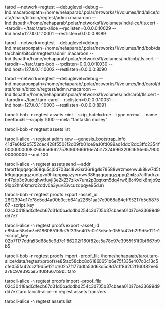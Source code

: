 tarod --network=regtest --debuglevel=debug --lnd.macaroonpath=/home/nehaparab/.polar/networks/1/volumes/lnd/alice/data/chain/bitcoin/regtest/admin.macaroon --lnd.tlspath=/home/nehaparab/.polar/networks/1/volumes/lnd/alice/tls.cert --tarodir=~/taro/.taro-alice --rpclisten=0.0.0.0:10029 --lnd.host=127.0.0.1:10001 --restlisten=0.0.0.0:8089

tarod --network=regtest --debuglevel=debug --lnd.macaroonpath=/home/nehaparab/.polar/networks/1/volumes/lnd/bob/data/chain/bitcoin/regtest/admin.macaroon --lnd.tlspath=/home/nehaparab/.polar/networks/1/volumes/lnd/bob/tls.cert --tarodir=~/taro/.taro-bob --rpclisten=0.0.0.0:10030 --lnd.host=127.0.0.1:10002 --restlisten=0.0.0.0:8090

tarod --network=regtest --debuglevel=debug --lnd.macaroonpath=/home/nehaparab/.polar/networks/1/volumes/lnd/carol/data/chain/bitcoin/regtest/admin.macaroon --lnd.tlspath=/home/nehaparab/.polar/networks/1/volumes/lnd/carol/tls.cert --tarodir=~/taro/.taro-carol --rpclisten=0.0.0.0:10031 --lnd.host=127.0.0.1:10003 --restlisten=0.0.0.0:8091


tarocli-bob -n regtest assets mint --skip_batch=true --type normal --name beefbux6 --supply 1000 --meta "fantastic money"

tarocli-bob -n regtest assets list


tarocli-alice -n regtest addrs new --genesis_bootstrap_info 41d7e6fd2b5752cec428f5508f2d09fb01ce9a30fd099ad1ddc12dc3ffc2354f000000000862656566627578360f66616e746173746963206d6f6e65790000000000 --amt 100

tarocli-alice -n regtest assets send --addr tarort1qqqsqq368qu5cj0d703ucl8w3sr36r8gsls78588wrzmsehwuk8kw7d5tk6qqqqqqqzxuetgvy9hkgnpygazyernwv386qqqqqqqzpppq2mlza7alffadrzun47plp3q9utqlqhwtfuvjl3e2k237zlkv7um2p3pqtxm5dq4rw6j8c49clk8mjp9z9lqp2hn0kmdrc2ddv0a3yuv36vcuzqpqye95dur\

tarocli-bob -n regtest proofs export -asset_id 26f2394d17c78c5cd4a00b3ccb641a22651aa97e9068a84eff96217b5d587567 -script_key 02c30418ad0dfecb67d31d0badcdbd254c3d705b37cbaea01087ce33699d9dd7e7

tarocli-alice -n regtest proofs export -asset_id e85fac58cbc8c61860651b6e75f335e407c0c13c5cfe055fa42cb2f9d5e121c1 -script_key 02b7f177ddfa53d68c5c9d7c1f86202f160f82ee5a78c97e3955951f0bf667b9b5

tarocli-bob -n regtest proofs import -proof_file /home/nehaparab/taro/.taro-alice/data/regtest/proofs/e85fac58cbc8c61860651b6e75f335e407c0c13c5cfe055fa42cb2f9d5e121c1/02b7f177ddfa53d68c5c9d7c1f86202f160f82ee5a78c97e3955951f0bf667b9b5.taro


tarocli-alice -n regtest proofs import -proof_file  02c30418ad0dfecb67d31d0badcdbd254c3d705b37cbaea01087ce33699d9dd7e7.taro
tarocli-alice -n regtest assets transfers

tarocli-alice -n regtest assets list